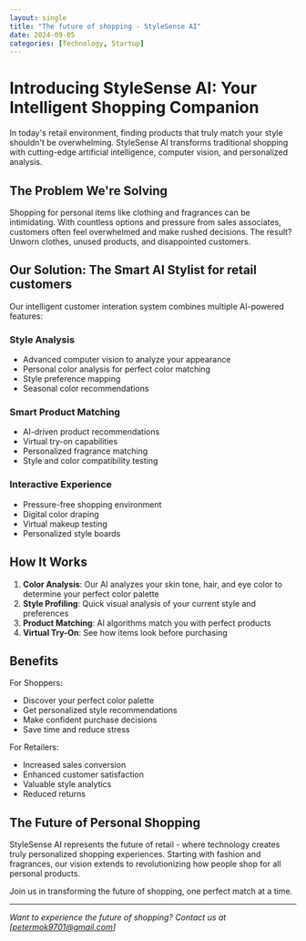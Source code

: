 ```yaml
---
layout: single
title: "The future of shopping - StyleSense AI"
date: 2024-09-05
categories: [Technology, Startup]
---
```


# Introducing StyleSense AI: Your Intelligent Shopping Companion

In today's retail environment, finding products that truly match your style shouldn't be overwhelming. StyleSense AI transforms traditional shopping with cutting-edge artificial intelligence, computer vision, and personalized analysis.

## The Problem We're Solving

Shopping for personal items like clothing and fragrances can be intimidating. With countless options and pressure from sales associates, customers often feel overwhelmed and make rushed decisions. The result? Unworn clothes, unused products, and disappointed customers.

## Our Solution: The Smart AI Stylist for retail customers

Our intelligent customer interation system combines multiple AI-powered features:

### Style Analysis
- Advanced computer vision to analyze your appearance
- Personal color analysis for perfect color matching
- Style preference mapping
- Seasonal color recommendations

### Smart Product Matching
- AI-driven product recommendations
- Virtual try-on capabilities
- Personalized fragrance matching
- Style and color compatibility testing

### Interactive Experience
- Pressure-free shopping environment
- Digital color draping
- Virtual makeup testing
- Personalized style boards

## How It Works

1. **Color Analysis**: Our AI analyzes your skin tone, hair, and eye color to determine your perfect color palette
2. **Style Profiling**: Quick visual analysis of your current style and preferences
3. **Product Matching**: AI algorithms match you with perfect products
4. **Virtual Try-On**: See how items look before purchasing

## Benefits

For Shoppers:
- Discover your perfect color palette
- Get personalized style recommendations
- Make confident purchase decisions
- Save time and reduce stress

For Retailers:
- Increased sales conversion
- Enhanced customer satisfaction
- Valuable style analytics
- Reduced returns

## The Future of Personal Shopping

StyleSense AI represents the future of retail - where technology creates truly personalized shopping experiences. Starting with fashion and fragrances, our vision extends to revolutionizing how people shop for all personal products.

Join us in transforming the future of shopping, one perfect match at a time.

---

*Want to experience the future of shopping? Contact us at [petermok9701@gmail.com]*